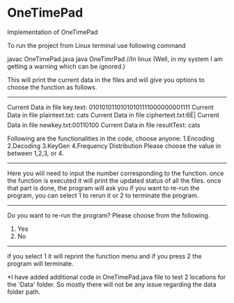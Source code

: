 # OneTimePad
Implementation of OneTimePad

To run the project from Linux terminal use following command

javac OneTimePad.java
java OneTimrPad
//In linux (Well, in my system I am getting a warning which can be ignored.)

This will print the current data in the files and will give you options to choose the function as follows.
___________________________________________________________________________________________
Current Data in file key.text: 01010101101010101111000000001111
Current Data in file plaintext.txt: cats
Current Data in file ciphertext.txt:6Ë|
Current Data in file newkey.txt:00110100
Current Data in file resultText: cats

Following are the functionalities in the code, choose anyone:
1.Encoding
2.Decoding
3.KeyGen
4.Frequency Distribution
Please choose the value in between 1,2,3, or 4.
____________________________________________________________________________________________
Here you will need to input the number corresponding to the function.
once the function is executed it will print the updated status of all the files.
once that part is done, the program will ask you if you want to re-run the program, you can select 1 to rerun it or 2 to terminate the program.
____________________________________________________________________________________________
Do you want to re-run the program?
Please choose from the following.
1. Yes
2. No
____________________________________________________________________________________________
if you select 1 it will reprint the function menu and if you press 2 the program will terminate.

*I have added additional code in OneTimePad.java file to test 2 locations for the 'Data' folder. So mostly there will not be any issue regarding the data folder path.
